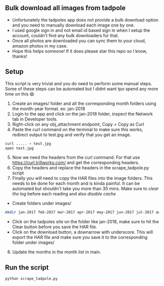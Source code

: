 ## Bulk download all images from  tadpole
- Unfortunately the tadpoles app does not provide a bulk download option and you need to manually download each image one by one.
- I used google sign in and not email id based sign in when I setup the account, couldn't find any bulk downloaders for that.
- Once all photos are downloaded you can sync them to your cloud, amazon photos in my case.
- Hope this helps someone! If it does please star this repo so I know, thanks!

## Setup
This script is very trivial and you do need to perform some manual steps. Some of these steps can be automated but I didnt want tpo spend any more time on this :smile:

1. Create an images/ folder and all the corresponding month folders using the month-year format. ex: jan-2018
2. Login to the app and click on the jan-2018 folder, inspect the Network tab in Developer tools.
3. Right-click on any obj_attachment endpoint, Copy > Copy as Curl
4. Paste the curl command on the terminal to make sure this works, redirect output to test.jpg and verify that you get an image.
```bash
curl ..... > test.jpg
open test.jpg
```
5. Now we need the headers from the curl command. For that use https://curl.trillworks.com/ and get the corresponding headers.
6. Copy the headers and replace the headers in the scrape_tadpole.py script
7. Finally you will need to copy the HAR files into the image folders. This needs to be done for each month and is kinda painful. It can be automated but shouldn't take you more than 30 mins. Make sure to _clear the log_ before each reading and also _disable cache_
- Create folders under images/
```bash
mkdir jan-2017 feb-2017 mar-2017 apr-2017 may-2017 jun-2017 jul-2017 aug-2017 sep-2017 oct-2017 nov-2017 dec-2017

```
- Click on the tadpoles site on the folder like jan-2018, make sure to hit the Clear button before you save the HAR file.
- Click on the download button, a downarrow with underscore. This will export the HAR file and make sure you save it to the corresponding folder under images/
8. Update the months in the month list in main.

## Run the script
```bash
python scrape_tadpole.py
```